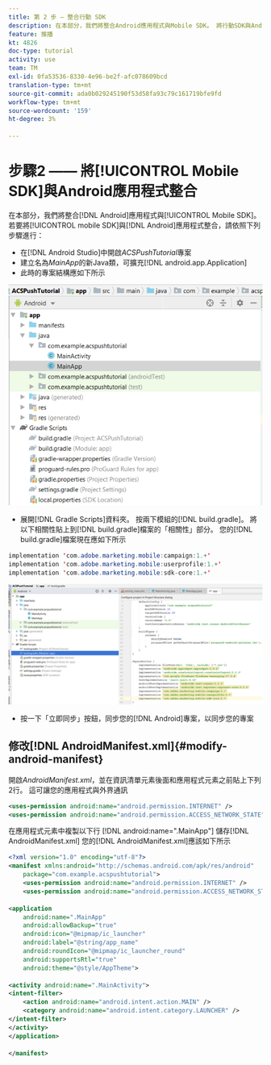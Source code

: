 ```yaml
---
title: 第 2 步 – 整合行動 SDK
description: 在本部分，我們將整合Android應用程式與Mobile SDK。 將行動SDK與Android應用程式整合
feature: 推播
kt: 4826
doc-type: tutorial
activity: use
team: TM
exl-id: 0fa53536-8330-4e96-be2f-afc078609bcd
translation-type: tm+mt
source-git-commit: ada0b029245190f53d58fa93c79c161719bfe9fd
workflow-type: tm+mt
source-wordcount: '159'
ht-degree: 3%

---
```


# 步驟2 —— 將[!UICONTROL Mobile SDK]與Android應用程式整合

在本部分，我們將整合[!DNL Android]應用程式與[!UICONTROL Mobile SDK]。 若要將[!UICONTROL mobile SDK]與[!DNL Android]應用程式整合，請依照下列步驟進行：

* 在[!DNL Android Studio]中開啟&#x200B;*ACSPushTutorial*&#x200B;專案
* 建立名為&#x200B;*MainApp*&#x200B;的新Java類，可擴充[!DNL android.app.Application]
* 此時的專案結構應如下所示

![主應用程式](assets/android-main-app.PNG)

* 展開[!DNL Gradle Scripts]資料夾。 按兩下模組的[!DNL build.gradle]。 將以下相關性貼上到[!DNL build.gradle]檔案的「相關性」部分。 您的[!DNL build.gradle]檔案現在應如下所示

<!--
Removed `{.line-numbers}` below
-->

```java
implementation 'com.adobe.marketing.mobile:campaign:1.+'
implementation 'com.adobe.marketing.mobile:userprofile:1.+'
implementation 'com.adobe.marketing.mobile:sdk-core:1.+'
```

![模組格式](assets/module-build-gradle.PNG)

* 按一下「立即同步」按鈕，同步您的[!DNL Android]專案，以同步您的專案

## 修改[!DNL AndroidManifest.xml]{#modify-android-manifest}

開啟&#x200B;*AndroidManifest.xml*，並在資訊清單元素後面和應用程式元素之前貼上下列2行。 這可讓您的應用程式與外界通訊

<!--
Removed `{.line-numbers}` below
-->

```xml
<uses-permission android:name="android.permission.INTERNET" />
<uses-permission android:name="android.permission.ACCESS_NETWORK_STATE" />
```

在應用程式元素中複製以下行
[!DNL android:name=".MainApp"]
儲存[!DNL AndroidManifest.xml]
您的[!DNL AndroidManifest.xml]應該如下所示

<!--
Removed `{.line-numbers}` below
-->

```xml
<?xml version="1.0" encoding="utf-8"?>
<manifest xmlns:android="http://schemas.android.com/apk/res/android"
    package="com.example.acspushtutorial">
    <uses-permission android:name="android.permission.INTERNET" />
    <uses-permission android:name="android.permission.ACCESS_NETWORK_STATE" />

<application
    android:name=".MainApp"
    android:allowBackup="true"
    android:icon="@mipmap/ic_launcher"
    android:label="@string/app_name"
    android:roundIcon="@mipmap/ic_launcher_round"
    android:supportsRtl="true"
    android:theme="@style/AppTheme">

<activity android:name=".MainActivity">
<intent-filter>
    <action android:name="android.intent.action.MAIN" />
    <category android:name="android.intent.category.LAUNCHER" />
</intent-filter>
</activity>
</application>

</manifest>
```
